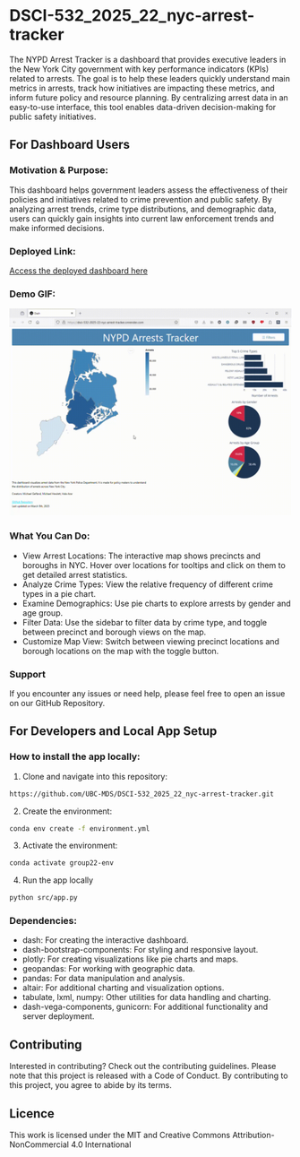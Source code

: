 # DSCI-532_2025_22_nyc-arrest-tracker

The NYPD Arrest Tracker is a dashboard that provides executive leaders in the New York City government with key performance indicators (KPIs) related to arrests. The goal is to help these leaders quickly understand main metrics in arrests, track how initiatives are impacting these metrics, and inform future policy and resource planning. By centralizing arrest data in an easy-to-use interface, this tool enables data-driven decision-making for public safety initiatives.

## For Dashboard Users

### Motivation & Purpose: 

This dashboard helps government leaders assess the effectiveness of their policies and initiatives related to crime prevention and public safety. By analyzing arrest trends, crime type distributions, and demographic data, users can quickly gain insights into current law enforcement trends and make informed decisions.


### Deployed Link:

[Access the deployed dashboard here](https://dsci-532-2025-22-nyc-arrest-tracker.onrender.com/)

### Demo GIF:

![Check out the demo GIF here to see the dashboard in action.](img/demo.gif)


### What You Can Do: 

- View Arrest Locations: The interactive map shows precincts and boroughs in NYC. Hover over locations for tooltips and click on them to get detailed arrest statistics.
- Analyze Crime Types: View the relative frequency of different crime types in a pie chart.
- Examine Demographics: Use pie charts to explore arrests by gender and age group.
- Filter Data: Use the sidebar to filter data by crime type, and toggle between precinct and borough views on the map.
- Customize Map View: Switch between viewing precinct locations and borough locations on the map with the toggle button.


### Support

If you encounter any issues or need help, please feel free to open an issue on our GitHub Repository.


## For Developers and Local App Setup

### How to install the app locally:

1. Clone and navigate into this repository:

```bash
https://github.com/UBC-MDS/DSCI-532_2025_22_nyc-arrest-tracker.git
````

2. Create the environment: 

```bash
conda env create -f environment.yml
```

3. Activate the environment: 

```bash
conda activate group22-env
```

4. Run the app locally

```bash
python src/app.py
```

### Dependencies:

- dash: For creating the interactive dashboard.
- dash-bootstrap-components: For styling and responsive layout.
- plotly: For creating visualizations like pie charts and maps.
- geopandas: For working with geographic data.
- pandas: For data manipulation and analysis.
- altair: For additional charting and visualization options.
- tabulate, lxml, numpy: Other utilities for data handling and charting.
- dash-vega-components, gunicorn: For additional functionality and server deployment.

## Contributing 

Interested in contributing? Check out the contributing guidelines. Please note that this project is released with a Code of Conduct. By contributing to this project, you agree to abide by its terms.

## Licence 

This work is licensed under the MIT and Creative Commons Attribution-NonCommercial 4.0 International 